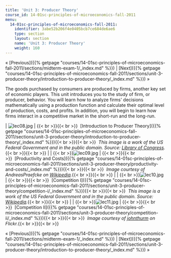 ```yaml
---
title: 'Unit 3: Producer Theory'
course_id: 14-01sc-principles-of-microeconomics-fall-2011
menu:
  14-01sc-principles-of-microeconomics-fall-2011:
    identifier: 3abe52b206f4e0405bcb7ce684de6ae6
    type: section
    layout: section
    name: 'Unit 3: Producer Theory'
    weight: 160
---
```

« [Previous]({{% getpage "courses/14-01sc-principles-of-microeconomics-fall-2011/sections/midterm-exam-1/_index.md" %}}) | [Next]({{% getpage "courses/14-01sc-principles-of-microeconomics-fall-2011/sections/unit-3-producer-theory/introduction-to-producer-theory/_index.md" %}}) »

The goods purchased by consumers are produced by firms, another key set of economic players. This unit introduces you to the study of firm, or producer, behavior. You will learn how to analyze firms' decisions mathematically using a production function and calculate their optimal level of production, costs, and profits. In addition, you will begin to learn how firms interact in a competitive market in the short-run and the long-run.

| ![lec08.jpg](https://open-learning-course-data-ci.s3.amazonaws.com/14-01sc-principles-of-microeconomics-fall-2011/4e52aa37945ea802185e3233889af156_lec08.jpg) | {{< br >}}{{< br >}}  [Introduction to Producer Theory]({{% getpage "courses/14-01sc-principles-of-microeconomics-fall-2011/sections/unit-3-producer-theory/introduction-to-producer-theory/_index.md" %}}){{< br >}}{{< br >}}  _This image is a work of the US Federal Government and in the public domain. Source: [Library of Congress](http://www.loc.gov/pictures/resource/fsac.1a34951/)._{{< br >}}{{< br >}} |
|   {{< br >}}![lec09.jpg](https://open-learning-course-data-ci.s3.amazonaws.com/14-01sc-principles-of-microeconomics-fall-2011/c70ff7c31f3aa85ee101d596bd353a36_lec09.jpg) | {{< br >}}{{< br >}}  [Productivity and Costs]({{% getpage "courses/14-01sc-principles-of-microeconomics-fall-2011/sections/unit-3-producer-theory/productivity-and-costs/_index.md" %}}){{< br >}}{{< br >}}  _Image courtesy of AndreasPraefcke on [Wikipedia](http://en.wikipedia.org/wiki/File:Wolfsburg_VW-Werk.jpg)._{{< br >}}{{< br >}} |
|   {{< br >}}![lec10.jpg](https://open-learning-course-data-ci.s3.amazonaws.com/14-01sc-principles-of-microeconomics-fall-2011/e570c1814ed4e9edb8243cc8eb139b92_lec10.jpg) | {{< br >}}{{< br >}}  [Competition I]({{% getpage "courses/14-01sc-principles-of-microeconomics-fall-2011/sections/unit-3-producer-theory/competition-i/_index.md" %}}){{< br >}}{{< br >}}  _This image is a work of the US Federal Government and in the public domain. Source: [Wikipedia](http://en.wikipedia.org/wiki/File:NASCAR_practice.jpg)._{{< br >}}{{< br >}} |
|   {{< br >}}![lec11.jpg](https://open-learning-course-data-ci.s3.amazonaws.com/14-01sc-principles-of-microeconomics-fall-2011/5015a270b1c6157cf6ae2a1bbbffe87c_lec11.jpg) | {{< br >}}{{< br >}}  [Competition II]({{% getpage "courses/14-01sc-principles-of-microeconomics-fall-2011/sections/unit-3-producer-theory/competition-ii/_index.md" %}}){{< br >}}{{< br >}}  _Image courtesy of [johnthurm](http://www.flickr.com/photos/thurm/2111952075/in/photostream/) on Flickr._{{< br >}}{{< br >}} 

« [Previous]({{% getpage "courses/14-01sc-principles-of-microeconomics-fall-2011/sections/midterm-exam-1/_index.md" %}}) | [Next]({{% getpage "courses/14-01sc-principles-of-microeconomics-fall-2011/sections/unit-3-producer-theory/introduction-to-producer-theory/_index.md" %}}) »